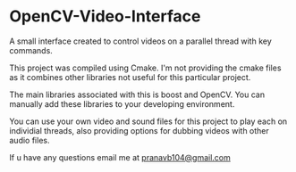 # OpenCV-Video-Interface
A small interface created to control videos on a parallel thread with key commands.

This project was compiled using Cmake. I'm not providing the cmake files as it combines other libraries not useful for this particular project.

The main libraries associated with this is boost and OpenCV. You can manually add these libraries to your developing environment.

You can use your own video and sound files for this project to play each on individial threads, also providing options for dubbing videos with other audio files.

If u have any questions email me at pranavb104@gmail.com
